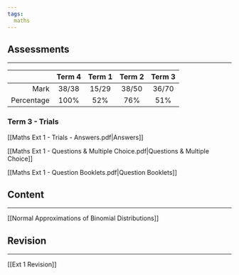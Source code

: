 ```yaml
---
tags:
  maths
---
```

## Assessments
___

|            | Term 4 | Term 1 | Term 2 | Term 3 |
| ----------:|:------:|:------:|:------:|:------:|
|       Mark | 38/38  | 15/29  | 38/50  | 36/70  |
| Percentage |  100%  |  52%   |  76%   |  51%   |

### Term 3 - Trials

[[Maths Ext 1 - Trials - Answers.pdf|Answers]]

[[Maths Ext 1 - Questions & Multiple Choice.pdf|Questions & Multiple Choice]]

[[Maths Ext 1 - Question Booklets.pdf|Question Booklets]]

## Content
___

[[Normal Approximations of Binomial Distributions]]

## Revision
___

[[Ext 1 Revision]]